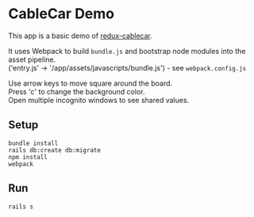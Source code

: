 # CableCar Demo
This app is a basic demo of [redux-cablecar](https://github.com/ndhays/redux-cablecar).  
  
It uses Webpack to build `bundle.js` and bootstrap node modules into the asset pipeline.  
('entry.js' -> '/app/assets/javascripts/bundle.js') - see `webpack.config.js`  
  
Use arrow keys to move square around the board.  
Press 'c' to change the background color.  
Open multiple incognito windows to see shared values.  
  
## Setup
`bundle install`  
`rails db:create db:migrate`  
`npm install`  
`webpack`  

## Run
`rails s`
